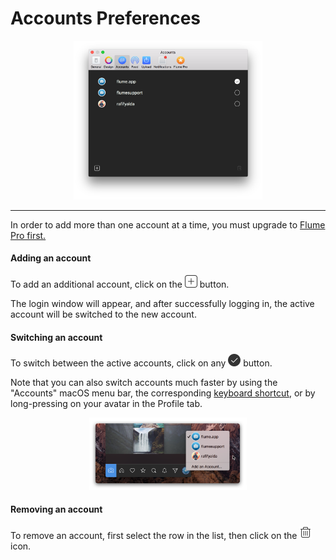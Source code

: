 # Accounts Preferences

<p style="text-align: center; margin-top: 1em;"><img src="/preferences/assets/accounts.png" width="60%" height="60%" /></p>

<hr /> 

In order to add more than one account at a time, you must upgrade to [Flume Pro first.](/preferences/flumepro.md)

#### Adding an account

To add an additional account, click on the <img src="/preferences/assets/add.png" width="20" height="20" /> button.

The login window will appear, and after successfully logging in, the active account will be switched to the new account.

#### Switching an account

To switch between the active accounts, click on any <img src="/preferences/assets/active.png" width="20" height="20" /> button.

Note that you can also switch accounts much faster by using the "Accounts" macOS menu bar, the corresponding [keyboard shortcut](/misc/keyboard-shortcuts.md), or by long-pressing on your avatar in the Profile tab.

<p style="text-align: center; margin-top: 1em;"><img src="/home/assets/multipleaccounts.png" width="50%" height="50%" /></p>


#### Removing an account

To remove an account, first select the row in the list, then click on the <img src="/preferences/assets/delete.png" width="20" height="20" /> icon.
